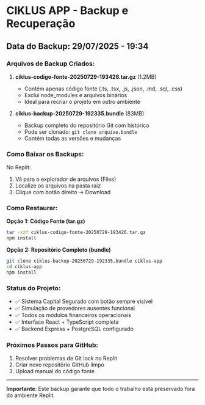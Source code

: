# CIKLUS APP - Backup e Recuperação

## Data do Backup: 29/07/2025 - 19:34

### Arquivos de Backup Criados:

1. **ciklus-codigo-fonte-20250729-193426.tar.gz** (1.2MB)
   - Contém apenas código fonte (.ts, .tsx, .js, .json, .md, .sql, .css)
   - Exclui node_modules e arquivos binários
   - Ideal para recriar o projeto em outro ambiente

2. **ciklus-backup-20250729-192335.bundle** (83MB)
   - Backup completo do repositório Git com histórico
   - Pode ser clonado: `git clone arquivo.bundle`
   - Contém todas as versões e mudanças

### Como Baixar os Backups:

No Replit:
1. Vá para o explorador de arquivos (Files)
2. Localize os arquivos na pasta raiz
3. Clique com botão direito → Download

### Como Restaurar:

**Opção 1: Código Fonte (tar.gz)**
```bash
tar -xzf ciklus-codigo-fonte-20250729-193426.tar.gz
npm install
```

**Opção 2: Repositório Completo (bundle)**
```bash
git clone ciklus-backup-20250729-192335.bundle ciklus-app
cd ciklus-app
npm install
```

### Status do Projeto:
- ✅ Sistema Capital Segurado com botão sempre visível
- ✅ Simulação de provedores ausentes funcional
- ✅ Todos os módulos financeiros operacionais
- ✅ Interface React + TypeScript completa
- ✅ Backend Express + PostgreSQL configurado

### Próximos Passos para GitHub:
1. Resolver problemas de Git lock no Replit
2. Criar novo repositório GitHub limpo
3. Upload manual do código fonte

---
**Importante**: Este backup garante que todo o trabalho está preservado fora do ambiente Replit.